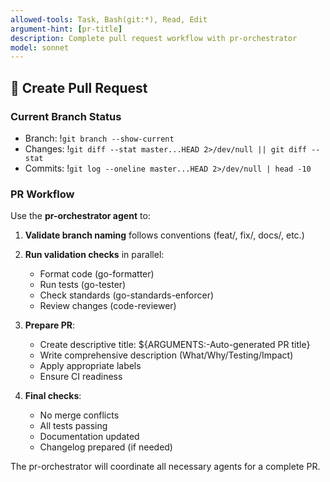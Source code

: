 ```yaml
---
allowed-tools: Task, Bash(git:*), Read, Edit
argument-hint: [pr-title]
description: Complete pull request workflow with pr-orchestrator
model: sonnet
---
```


## 🚀 Create Pull Request

### Current Branch Status
- Branch: !`git branch --show-current`
- Changes: !`git diff --stat master...HEAD 2>/dev/null || git diff --stat`
- Commits: !`git log --oneline master...HEAD 2>/dev/null | head -10`

### PR Workflow

Use the **pr-orchestrator agent** to:

1. **Validate branch naming** follows conventions (feat/, fix/, docs/, etc.)
2. **Run validation checks** in parallel:
   - Format code (go-formatter)
   - Run tests (go-tester)
   - Check standards (go-standards-enforcer)
   - Review changes (code-reviewer)

3. **Prepare PR**:
   - Create descriptive title: ${ARGUMENTS:-Auto-generated PR title}
   - Write comprehensive description (What/Why/Testing/Impact)
   - Apply appropriate labels
   - Ensure CI readiness

4. **Final checks**:
   - No merge conflicts
   - All tests passing
   - Documentation updated
   - Changelog prepared (if needed)

The pr-orchestrator will coordinate all necessary agents for a complete PR.
